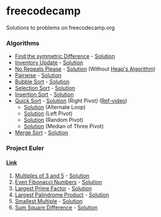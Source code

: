 # freecodecamp
Solutions to problems on freecodecamp.org

### Algorithms

* [Find the symmetric Difference](https://learn.freecodecamp.org/coding-interview-prep/algorithms/find-the-symmetric-difference) - [Solution](https://github.com/envyN/freecodecamp/blob/master/src/Algorithms/FindTheSymmetricDifference.js)
* [Inventory Update](https://learn.freecodecamp.org/coding-interview-prep/algorithms/inventory-update) - [Solution](https://github.com/envyN/freecodecamp/blob/master/src/Algorithms/InventoryUpdate.js)
* [No Repeats Please](https://learn.freecodecamp.org/coding-interview-prep/algorithms/no-repeats-please) - [Solution](https://github.com/envyN/freecodecamp/blob/master/src/Algorithms/NoRepeatsPlease.js) (Without [Heap's Algorithm](https://en.wikipedia.org/wiki/Heap%27s_algorithm))
* [Pairwise](https://learn.freecodecamp.org/coding-interview-prep/algorithms/pairwise) - [Solution](https://github.com/envyN/freecodecamp/blob/master/src/Algorithms/Pairwise.js)
* [Bubble Sort](https://learn.freecodecamp.org/coding-interview-prep/algorithms/implement-bubble-sort) - [Solution](https://github.com/envyN/freecodecamp/blob/master/src/Algorithms/BubbleSort.js)
* [Selection Sort](https://learn.freecodecamp.org/coding-interview-prep/algorithms/implement-selection-sort) - [Solution](https://github.com/envyN/freecodecamp/blob/master/src/Algorithms/SelectionSort.js)
* [Insertion Sort](https://learn.freecodecamp.org/coding-interview-prep/algorithms/implement-insertion-sort) - [Solution](https://github.com/envyN/freecodecamp/blob/master/src/Algorithms/InsertionSort.js)
* [Quick Sort](https://learn.freecodecamp.org/coding-interview-prep/algorithms/implement-quick-sort) - [Solution](https://github.com/envyN/freecodecamp/blob/master/src/Algorithms/QuickSort.js) (Right Pivot) ([Ref-video](https://www.youtube.com/watch?v=COk73cpQbFQ))
    * [Solution](https://github.com/envyN/freecodecamp/blob/master/src/Algorithms/QuickSort_alternateLoop.js) (Alternate Loop)
    * [Solution](https://github.com/envyN/freecodecamp/blob/master/src/Algorithms/QuickSort_leftPivot.js) (Left Pivot)
    * [Solution](https://github.com/envyN/freecodecamp/blob/master/src/Algorithms/QuickSort_randomPivot.js) (Random Pivot)
    * [Solution](https://github.com/envyN/freecodecamp/blob/master/src/Algorithms/QuickSort_medianOfThreePivot.js) (Median of Three Pivot)
* [Merge Sort](https://learn.freecodecamp.org/coding-interview-prep/algorithms/implement-merge-sort) - [Solution](https://github.com/envyN/freecodecamp/blob/master/src/Algorithms/MergeSort.js)

### Project Euler 
#### [Link](https://projecteuler.net)

1. [Multiples of 3 and 5](https://learn.freecodecamp.org/coding-interview-prep/project-euler/problem-1-multiples-of-3-and-5/) - [Solution](https://github.com/envyN/freecodecamp/blob/master/src/ProjectEuler/MultiplesOf3and5.js)
1. [Even Fibonacci Numbers](https://learn.freecodecamp.org/coding-interview-prep/project-euler/problem-2-even-fibonacci-numbers) - [Solution](https://github.com/envyN/freecodecamp/blob/master/src/ProjectEuler/EvenFibonacciNumbers.js)
1. [Largest Prime Factor](https://learn.freecodecamp.org/coding-interview-prep/project-euler/problem-3-largest-prime-factor) - [Solution](https://github.com/envyN/freecodecamp/blob/master/src/ProjectEuler/LargestPrimeFactor.js)
1. [Largest Palindrome Product](https://learn.freecodecamp.org/coding-interview-prep/project-euler/problem-4-largest-palindrome-product) - [Solution](https://github.com/envyN/freecodecamp/blob/master/src/ProjectEuler/LargestPalindromeProduct.js)
1. [Smallest Multiple](https://learn.freecodecamp.org/coding-interview-prep/project-euler/problem-5-smallest-multiple) - [Solution](https://github.com/envyN/freecodecamp/blob/master/src/ProjectEuler/SmallestMultiple.js)
1. [Sum Square Difference](https://learn.freecodecamp.org/coding-interview-prep/project-euler/problem-6-sum-square-difference/) - [Solution](https://github.com/envyN/freecodecamp/blob/master/src/ProjectEuler/SumSquareDifference.js)
